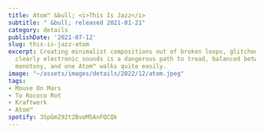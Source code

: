 ```yaml
---
title: Atom™ &bull; <i>This Is Jazz</i>
subtitle: " &bull; released 2021-01-21"
category: details
publishDate: '2021-07-12'
slug: this-is-jazz-atom
excerpt: Creating minimalist compositions out of broken loops, glitched samples, and
  clearly electronic sounds is a dangerous path to tread, balanced between chaos and
  monotony, and one Atom™ walks quite easily.
image: "~/assets/images/details/2022/12/atom.jpeg"
tags:
- Mouse On Mars
- To Rococo Rot
- Kraftwerk
- Atom™
spotify: 3SpGmZ92t2BvoM5AnFQCQk
---
```


